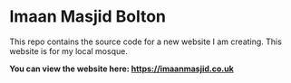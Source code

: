 # Imaan Masjid Bolton
This repo contains the source code for a new website I am creating. This website is for my local mosque.

**You can view the website here: https://imaanmasjid.co.uk**
